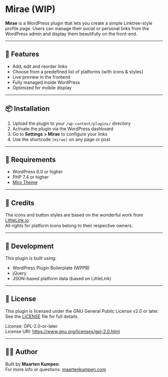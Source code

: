 # Mirae (WIP)

**Mirae** is a WordPress plugin that lets you create a simple Linktree-style profile page. Users can manage their social or personal links from the WordPress admin and display them beautifully on the front-end.

---

## 🌟 Features

- Add, edit and reorder links
- Choose from a predefined list of platforms (with icons & styles)
- Live preview in the frontend
- Fully managed inside WordPress
- Optimized for mobile display

---

## 📦 Installation

1. Upload the plugin to your `/wp-content/plugins/` directory
2. Activate the plugin via the WordPress dashboard
3. Go to **Settings > Mirae** to configure your links
4. Use the shortcode `[mirae]` on any page or post

---

## 🧰 Requirements

- WordPress 6.0 or higher
- PHP 7.4 or higher
- [Miro Theme](https://github.com/mrtn/Miro)
---

## 🎨 Credits

The icons and button styles are based on the wonderful work from [LittleLink.io](https://littlelink.io/).  
All rights for platform icons belong to their respective owners.

---

## 🚧 Development

This plugin is built using:
- WordPress Plugin Boilerplate (WPPB)
- jQuery
- JSON-based platform data (based on LittleLink)

---

## 📄 License

This plugin is licensed under the GNU General Public License v2.0 or later.  
See the [LICENSE](LICENSE) file for full details.

License: GPL-2.0-or-later  
License URI: https://www.gnu.org/licenses/gpl-2.0.html

---

## 🙋‍♂️ Author

Built by **Maarten Kumpen**.  
For more info or questions: [maartenkumpen.com](https://maartenkumpen.com)

